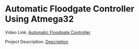 # Automatic Floodgate Controller Using Atmega32

Video Link: [Automatic Floodgate Controller](https://www.youtube.com/watch?v=TcEPA_51kB8)

Project Description: [Description](https://github.com/tzpranto/Flood-Gate-Controller/blob/master/Report/Report.pdf)
